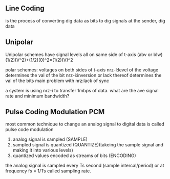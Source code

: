 ## Line Coding
is the process of converting dig data as bits to dig signals
at the sender, dig data 

## Unipolar
Unipolar schemes have signal levels all on same side of t-axis (abv or blw)
(1/2)(V^2)+(1/2)(0)^2=(1/2)(V)^2

polar schemes: voltages on both sides of t-axis
nrz-l:level of the voltage determines the val of the bit
nrz-i:inversion or lack thereof determines the val of the bits
main problem with nrz:lack of sync

a system is using nrz-i to transfer 1mbps of data. what are the ave signal rate and minimum bandwidth?

## Pulse Coding Modulation PCM
most common technique to change an analog signal to digital data is called pulse code modulation
1. analog signal is sampled (SAMPLE)
2. sampled signal is quantized (QUANTIZE)(takeing the sample signal and making it into various levels)
3. quantized values encoded as streams of bits (ENCODING)

the analog signal is sampled every Ts second (sample intercal/period) or at frequency fs = 1/Ts called sampling rate.


